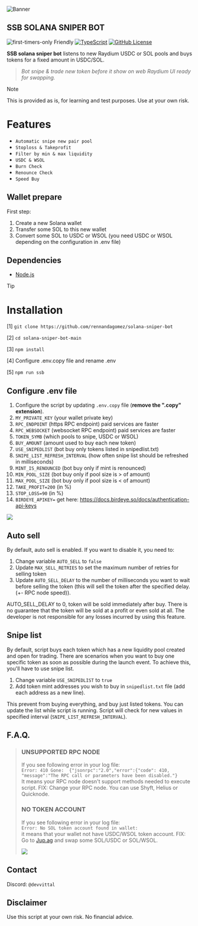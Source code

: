 ![Banner](https://github.com/rennandagomez/solana-sniper-bot/blob/11a225723345ae12ab84b5dc6665056df5fc27c6/images/logo.png)

## SSB SOLANA SNIPER BOT 

![first-timers-only Friendly](https://img.shields.io/badge/first--timers--only-friendly-blue.svg)
[![TypeScript](https://badgen.net/badge/icon/typescript?icon=typescript&label)](https://typescriptlang.org)
[![GitHub License](https://img.shields.io/badge/license-mit.svg)](https://raw.githubusercontent.com/CryptoMemeLab/ssb-solana-sniper-bot/main/LICENSE.md)

**SSB solana sniper bot** listens to new Raydium USDC or SOL pools and buys tokens for a fixed amount in USDC/SOL.

> *Bot snipe & trade new token before it show on web Raydium UI ready for swapping.*

> [!NOTE]
> This is provided as is, for learning and test purposes. Use at your own risk.


# Features
- `Automatic snipe new pair pool`
- `Stoploss & Takeprofit`
- `Filter by min & max liquidity`
- `USDC & WSOL`
- `Burn Check`
- `Renounce Check`
- `Speed Buy`


## Wallet prepare
First step:
1. Create a new Solana wallet
2. Transfer some SOL to this new wallet
3. Convert some SOL to USDC or WSOL (you need USDC or WSOL depending on the configuration in .env file)


## Dependencies
- [Node.js](https://nodejs.org/en/download)

> [!TIP]
> # Installation
>
>
> [1] ```git clone https://github.com/rennandagomez/solana-sniper-bot```
> 
>[2] ```cd solana-sniper-bot-main```
> 
>[3] ```npm install```
>
>[4] Configure .env.copy file and rename .env
> 
>[5] ```npm run ssb```


## Configure .env file
1. Configure the script by updating `.env.copy` file (**remove the ".copy" extension**).
2. `MY_PRIVATE_KEY` (your wallet private key)
3. `RPC_ENDPOINT` (https RPC endpoint) paid services are faster
4. `RPC_WEBSOCKET` (websocket RPC endpoint) paid services are faster
5. `TOKEN_SYMB` (which pools to snipe, USDC or WSOL)
6. `BUY_AMOUNT` (amount used to buy each new token)
7. `USE_SNIPEDLIST` (bot buy only tokens listed in snipedlist.txt)
8. `SNIPE_LIST_REFRESH_INTERVAL` (how often snipe list should be refreshed in milliseconds)
9. `MINT_IS_RENOUNCED` (bot buy only if mint is renounced)
10. `MIN_POOL_SIZE` (bot buy only if pool size is > of amount)
11. `MAX_POOL_SIZE` (bot buy only if pool size is < of amount)
13. `TAKE_PROFIT=200` (in %)
13. `STOP_LOSS=90` (in %)
14. `BIRDEYE_APIKEY=` get here: https://docs.birdeye.so/docs/authentication-api-keys

![](https://github.com/rennandagomez/solana-sniper-bot/blob/11a225723345ae12ab84b5dc6665056df5fc27c6/images/running.png)


## Auto sell
By default, auto sell is enabled. If you want to disable it, you need to:
1. Change variable `AUTO_SELL` to `false`
2. Update `MAX_SELL_RETRIES` to set the maximum number of retries for selling token
3. Update `AUTO_SELL_DELAY` to the number of milliseconds you want to wait before selling the token (this will sell the token after the specified delay. (+- RPC node speed)).

AUTO_SELL_DELAY to 0, token will be sold immediately after buy.
There is no guarantee that the token will be sold at a profit or even sold at all. The developer is not responsible for any losses incurred by using this feature.

## Snipe list
By default, script buys each token which has a new liquidity pool created and open for trading. 
There are scenarios when you want to buy one specific token as soon as possible during the launch event.
To achieve this, you'll have to use snipe list.
1. Change variable `USE_SNIPEDLIST` to `true`
2. Add token mint addresses you wish to buy in `snipedlist.txt` file (add each address as a new line).

This prevent from buying everything, and buy just listed tokens.
You can update the list while script is running. Script will check for new values in specified interval (`SNIPE_LIST_REFRESH_INTERVAL`).


## F.A.Q.

> ### UNSUPPORTED RPC NODE
> If you see following error in your log file:  
> `Error: 410 Gone:  {"jsonrpc":"2.0","error":{"code": 410, "message":"The RPC call or parameters have been disabled."}`  
> It means your RPC node doesn't support methods needed to execute script.
> FIX: Change your RPC node. You can use Shyft, Helius or Quicknode.
> 
> ### NO TOKEN ACCOUNT
> If you see following error in your log file:  
> `Error: No SOL token account found in wallet: `  
> it means that your wallet not have USDC/WSOL token account.
> FIX: Go to [Jup.ag](https://jup.ag) and swap some SOL/USDC or SOL/WSOL.
>
> ![](https://github.com/rennandagomez/solana-sniper-bot/blob/11a225723345ae12ab84b5dc6665056df5fc27c6/images/jupwsol.png)

## Contact
Discord: `@devvittal`

## Disclaimer
Use this script at your own risk. No financial advice.
